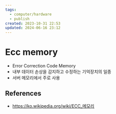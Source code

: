 ```yaml
---
tags:
  - computer/hardware
  - publish
created: 2023-10-31 22:53
updated: 2024-06-16 23:12
---
```

# Ecc memory
- Error Correction Code Memory
- 내부 데이터 손상을 감지하고 수정하는 기억장치의 일종
- 서버 메모리에서 주로 사용

## References
- https://ko.wikipedia.org/wiki/ECC_메모리